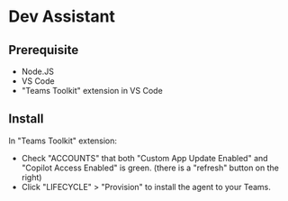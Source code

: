 # Dev Assistant

## Prerequisite

- Node.JS
- VS Code
- "Teams Toolkit" extension in VS Code

## Install

In "Teams Toolkit" extension:
- Check "ACCOUNTS" that both "Custom App Update Enabled" and "Copilot Access Enabled" is green. (there is a "refresh" button on the right)
- Click "LIFECYCLE" > "Provision" to install the agent to your Teams.
